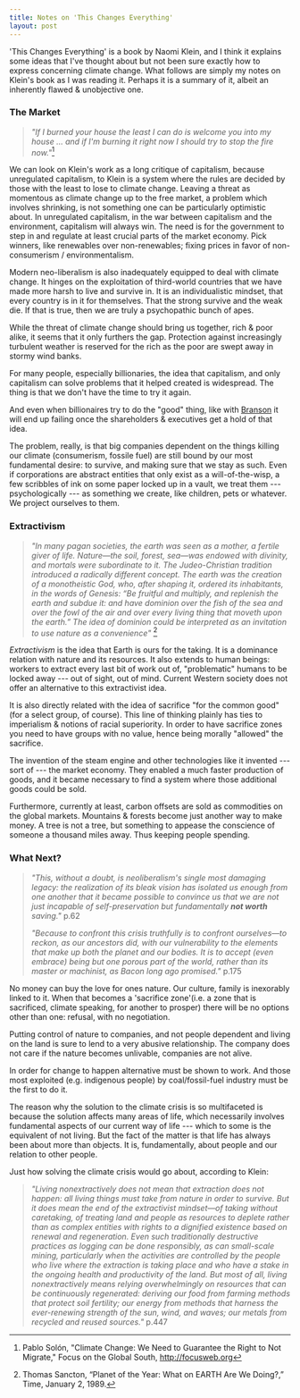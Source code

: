```yaml
---
title: Notes on 'This Changes Everything'
layout: post
---
```


'This Changes Everything' is a book by Naomi Klein, and I think it explains some ideas that I've thought about but not been sure exactly how to express concerning climate change. What follows are simply my notes on Klein's book as I was reading it. Perhaps it is a summary of it, albeit an inherently flawed & unobjective one.

### The Market

> *"If I burned your house the least I can do is welcome you into my house ... and if I'm burning it right now I should try to stop the fire now."*[^1]

We can look on Klein's work as a long critique of capitalism, because unregulated capitalism, to Klein is a system where the rules are decided by those with the least to lose to climate change. Leaving a threat as momentous as climate change up to the free market, a problem which involves shrinking, is not something one can be particularly optimistic about. In unregulated capitalism, in the war between capitalism and the environment, capitalism will always win. The need is for the government to step in and regulate at least crucial parts of the market economy. Pick winners, like renewables over non-renewables; fixing prices in favor of non-consumerism / environmentalism. 

Modern neo-liberalism is also inadequately equipped to deal with climate change. It hinges on the exploitation of third-world countries that we have made more harsh to live and survive in. It is an individualistic mindset, that every country is in it for themselves. That the strong survive and the weak die. If that is true, then we are truly a psychopathic bunch of apes.

While the threat of climate change should bring us together, rich & poor alike, it seems that it only furthers the gap. Protection against increasingly turbulent weather is reserved for the rich as the poor are swept away in stormy wind banks.

For many people, especially billionaries, the idea that capitalism, and only capitalism can solve problems that it helped created is widespread. The thing is that we don't have the time to try it again.

And even when billionaires try to do the "good" thing, like with [Branson](https://www.theguardian.com/environment/2014/sep/13/richard-branson-failed-climate-change-pledge) it will end up failing once the shareholders & executives get a hold of that idea.

The problem, really, is that big companies dependent on the things killing our climate (consumerism, fossile fuel) are still bound by our most fundamental desire: to survive, and making sure that we stay as such. Even if corporations are abstract entities that only exist as a will-of-the-wisp, a few scribbles of ink on some paper locked up in a vault, we treat them --- psychologically --- as something we create, like children, pets or whatever. We project ourselves to them.

### Extractivism

> *"In many pagan societies, the earth was seen as a mother, a fertile giver of life. Nature—the soil, forest, sea—was endowed with divinity, and mortals were subordinate to it. The Judeo-Christian tradition introduced a radically different concept. The earth was the creation of a monotheistic God, who, after shaping it, ordered its inhabitants, in the words of Genesis: “Be fruitful and multiply, and replenish the earth and subdue it: and have dominion over the fish of the sea and over the fowl of the air and over every living thing that moveth upon the earth.” The idea of dominion could be interpreted as an invitation to use nature as a convenience"* [^2]

*Extractivism* is the idea that Earth is ours for the taking. It is a dominance relation with nature and its resources. It also extends to human beings: workers to extract every last bit of work out of, "problematic" humans to be locked away --- out of sight, out of mind. Current Western society does not offer an alternative to this extractivist idea.

It is also directly related with the idea of sacrifice "for the common good" (for a select group, of course). This line of thinking plainly has ties to imperialism & notions of racial superiority. In order to have sacrifice zones you need to have groups with no value, hence being morally "allowed" the sacrifice.

The invention of the steam engine and other technologies like it invented --- sort of --- the market economy. They enabled a much faster production of goods, and it became necessary to find a system where those additional goods could be sold. 

Furthermore, currently at least, carbon offsets are sold as commodities on the global markets. Mountains & forests become just another way to make money. A tree is not a tree, but something to appease the conscience of someone a thousand miles away. Thus keeping people spending.

### What Next?

> *"This, without a doubt, is neoliberalism's single most damaging legacy: the realization of its bleak vision has isolated us enough from one another that it became possible to convince us that we are not just incapable of self-preservation but fundamentally **not worth** saving."* p.62
> 
> *"Because to confront this crisis truthfully is to confront ourselves—to reckon, as our ancestors did, with our vulnerability to the elements that make up both the planet and our bodies. It is to accept (even embrace) being but one porous part of the world, rather than its master or machinist, as Bacon long ago promised."* p.175

No money can buy the love for ones nature. Our culture, family is inexorably linked to it. When that becomes a 'sacrifice zone'(i.e. a zone that is sacrificed, climate speaking, for another to prosper) there will be no options other than one: refusal, with no negotiation.

Putting control of nature to companies, and not people dependent and living on the land is sure to lend to a very abusive relationship. The company does not care if the nature becomes unlivable, companies are not alive. 

In order for change to happen alternative must be shown to work. And those most exploited (e.g. indigenous people) by coal/fossil-fuel industry must be the first to do it.

The reason why the solution to the climate crisis is so multifaceted is because the solution affects many areas of life, which necessarily involves fundamental aspects of our current way of life --- which to some is the equivalent of not living. But the fact of the matter is that life has always been about more than objects. It is, fundamentally, about people and our relation to other people.

Just how solving the climate crisis would go about, according to Klein: 

> *"Living nonextractively does not mean that extraction does not happen: all living things must take from nature in order to survive. But it does mean the end of the extractivist mindset—of taking without caretaking, of treating land and people as resources to deplete rather than as complex entities with rights to a dignified existence based on renewal and regeneration. Even such traditionally destructive practices as logging can be done responsibly, as can small-scale mining, particularly when the activities are controlled by the people who live where the extraction is taking place and who have a stake in the ongoing health and productivity of the land. But most of all, living nonextractively means relying overwhelmingly on resources that can be continuously regenerated: deriving our food from farming methods that protect soil fertility; our energy from methods that harness the ever-renewing strength of the sun, wind, and waves; our metals from recycled and reused sources."* p.447

<!-- footnotes -->

[^1]: Pablo Solón, "Climate Change: We Need to Guarantee the Right to Not Migrate," Focus on the Global South, http://focusweb.org
[^2]: Thomas Sancton, “Planet of the Year: What on EARTH Are We Doing?,” Time, January 2, 1989.